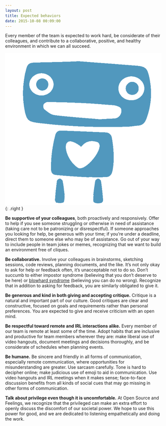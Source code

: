 ```yaml
---
layout: post
title: Expected behaviors
date: 2015-10-08 00:09:00
---
```


Every member of the team is expected to work hard, be considerate of their colleagues, and contribute to a collaborative, positive, and healthy environment in which we can all succeed. 

![](images/robotheart.png){: .right }

**Be supportive of your colleagues**, both proactively and responsively. Offer to help if you see someone struggling or otherwise in need of assistance (taking care not to be patronizing or disrespectful). If someone approaches you looking for help, be generous with your time; if you’re under a deadline, direct them to someone else who may be of assistance. Go out of your way to include people in team jokes or memes, recognizing that we want to build an environment free of cliques. 

**Be collaborative.** Involve your colleagues in brainstorms, sketching sessions, code reviews, planning documents, and the like. It’s not only okay to ask for help or feedback often, it’s unacceptable not to do so. Don’t succumb to either impostor syndrome (believing that you don’t deserve to be here) or [blowhard syndrome](http://xuhulk.tumblr.com/post/110549967516/stop-blowhard-syndrome) (believing you can do no wrong). Recognize that in addition to asking for feedback, you are similarly obligated to give it. 

**Be generous and kind in both giving and accepting critique.** Critique is a natural and important part of our culture. Good critiques are clear and constructive, focused on goals and requirements rather than personal preferences. You are expected to give and receive criticism with an open mind. 

**Be respectful toward remote and IRL interactions alike.** Every member of our team is remote at least some of the time. Adopt habits that are inclusive and productive for team members wherever they are: make liberal use of video hangouts, document meetings and decisions thoroughly, and be considerate of schedules when planning events. 

**Be humane.** Be sincere and friendly in all forms of communication, especially remote communication, where opportunities for misunderstanding are greater. Use sarcasm carefully. Tone is hard to decipher online; make judicious use of emoji to aid in communication. Use video hangouts and IRL meetings when it makes sense; face-to-face discussion benefits from all kinds of social cues that may go missing in other forms of communication. 

**Talk about privilege even though it is uncomfortable.** At Open Source and Feelings, we recognize that the privileged can make an extra effort to openly discuss the discomfort of our societal power. We hope to use this power for good, and we are dedicated to listening empathetically and doing the work.
